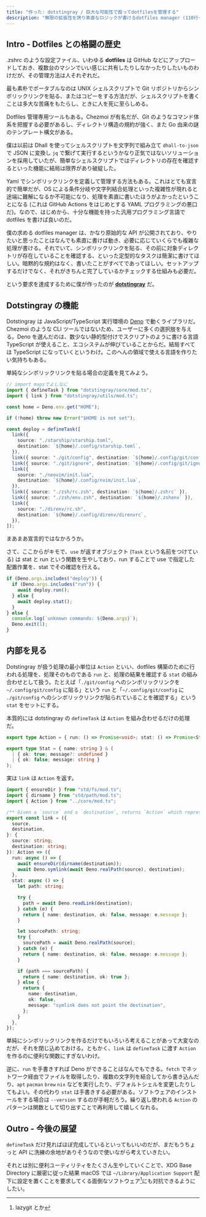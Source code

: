 ```yaml
---
title: "作った: dotstingray / 巨大な可能性で殴ってdotfilesを管理する"
description: "無限の拡張性を誇り素直なロジックが書けるdotfiles manager (110行ぐらい) を書いたよ"
---
```


## Intro - Dotfiles との格闘の歴史

.zshrc のような設定ファイル、いわゆる **dotfiles** は GitHub などにアップロードしておき、複数台のマシンでいい感じに共有したりしなかったりしたいものわけだが、その管理方法は人それぞれだ。

最も素朴でポータブルなのは UNIX シェルスクリプトで Git リポジトリからシンボリックリンクを貼る、またはコピーをする方法だが、シェルスクリプトを書くことは多大な苦痛をもたらし、ときに人を死に至らしめる。

Dotfiles 管理専用ツールもある。Chezmoi が有名だが、Git のようなコマンド体系を把握する必要があるし、ディレクトリ構造の規約が強く、また Go 由来の謎のテンプレート構文がある。

僕は以前は Dhall を使ってシェルスクリプトを文字列で組み立て `dhall-to-json` で JSON に変換し `jq` で繋げて実行するというかなり正気ではないソリューションを採用していたが、簡単なシェルスクリプトではディレクトリの存在を確認するといった機能に結局は限界があり破綻した。

Yaml でシンボリックリンクを定義して管理する方法もある。これはとても宣言的で簡単だが、OS による条件分岐や文字列結合処理といった複雑性が現れると途端に難解になるか不可能になり、処理を素直に書いたほうがよかったということになる (これは GitHub Actions をはじめとする YAML プログラミングの悪口だ)。なので、はじめから、十分な機能を持った汎用プログラミング言語で dotfiles を書けば良いのだ。

僕の求める dotfiles manager は、かなり原始的な API が公開されており、やりたいと思ったことはなんでも素直に書けば動き、必要に応じていくらでも複雑な処理が書ける。それでいて、シンボリックリンクを貼る、その前に対象ディレクトリが存在していることを確認する、といった定型的なタスクは簡潔に書けてほしい。暗黙的な規約はなく、書いたことがすべてであってほしい。セットアップするだけでなく、それがきちんと完了しているかチェックする仕組みも必要だ。

という要求を達成するために僕が作ったのが **[dotstingray](https://github.com/aumyf/dotstingray)** だ。

## Dotstingray の機能

Dotstingray は JavaScript/TypeScript 実行環境の [Deno](https://deno.land) で動くライブラリだ。Chezmoi のような CLI ツールではないため、ユーザーに多くの選択肢を与える。Deno を選んだのは、数少ない静的型付けでスクリプトのように書ける言語 TypeScript が使えること、エコシステムが伸びていることからだ。結局すべては TypeScript になっていくというわけ。このへんの領域で使える言語を作りたい気持ちもある。

単純なシンボリックリンクを貼る場合の定義を見てみよう。

```ts
// import mapsでよしなに
import { defineTask } from "dotstingray/core/mod.ts";
import { link } from "dotstingray/utils/mod.ts";

const home = Deno.env.get("HOME");

if (!home) throw new Error("$HOME is not set");

const deploy = defineTask([
  link({
    source: "./starship/starship.toml",
    destination: `${home}/.config/starship.toml`,
  }),
  link({ source: "./git/config", destination: `${home}/.config/git/config` }),
  link({ source: "./git/ignore", destination: `${home}/.config/git/ignore` }),
  link({
    source: "./neovim/init.lua",
    destination: `${home}/.config/nvim/init.lua`,
  }),
  link({ source: "./zsh/rc.zsh", destination: `${home}/.zshrc` }),
  link({ source: "./zsh/env.zsh", destination: `${home}/.zshenv` }),
  link({
    source: "./direnv/rc.sh",
    destination: `${home}/.config/direnv/direnvrc`,
  }),
]);
```

まあまあ宣言的ではなかろうか。

さて、ここからがキモで、`use` が返すオブジェクト (`Task` という名前をつけている) は stat と run という関数を生やしており、run することで use で指定した配置作業を、stat でその確認を行える。

```ts
if (Deno.args.includes("deploy")) {
  if (Deno.args.includes("run")) {
    await deploy.run();
  } else {
    await deploy.stat();
  }
} else {
  console.log(`unknown commands: ${Deno.args}`);
  Deno.exit(1);
}
```

## 内部を見る

Dotstingray が扱う処理の最小単位は `Action` といい、dotfiles 構築のために行われる処理を、処理そのものである `run` と、処理の結果を確認する `stat` の組み合わせとして扱う。たとえば「`./git/config` へのシンボリックリンクを `~/.config/git/config` に貼る」という `run` と「`~/.config/git/config` に `./git/config` へのシンボリックリンクが貼られていることを確認する」という `stat` をセットにする。

本質的には dotstingray の `defineTask` は `Action` を組み合わせるだけの処理だ。

```ts
export type Action = { run: () => Promise<void>; stat: () => Promise<Stat> };

export type Stat = { name: string } & (
  | { ok: true; message?: undefined }
  | { ok: false; message: string }
);
```

実は `link` は `Action` を返す。

```ts
import { ensureDir } from "std/fs/mod.ts";
import { dirname } from "std/path/mod.ts";
import { Action } from "../core/mod.ts";

/** Given a `source` and a `destination`, returns `Action` which represents symbolic link from `source` to `destination`. */
export const link = ({
  source,
  destination,
}: {
  source: string;
  destination: string;
}): Action => ({
  run: async () => {
    await ensureDir(dirname(destination));
    await Deno.symlink(await Deno.realPath(source), destination);
  },
  stat: async () => {
    let path: string;

    try {
      path = await Deno.readLink(destination);
    } catch (e) {
      return { name: destination, ok: false, message: e.message };
    }

    let sourcePath: string;
    try {
      sourcePath = await Deno.realPath(source);
    } catch (e) {
      return { name: destination, ok: false, message: e.message };
    }

    if (path === sourcePath) {
      return { name: destination, ok: true };
    } else {
      return {
        name: destination,
        ok: false,
        message: "symlink does not point the destination",
      };
    }
  },
});
```

単純にシンボリックリンクを作るだけでもいろいろ考えることがあって大変なのだが、それを閉じ込めておける。ともかく、`link` は `defineTask` に渡す `Action` を作るのに便利な関数にすぎないわけ。

逆に、`run` を手書きすれば Deno ができることはなんでもできる。`fetch` でネットワーク経由でファイルを取得したり、複数の文字列を結合してから書き込んだり、`apt` `pacman` `brew` `nix` などを実行したり、デフォルトシェルを変更したりしてもよい。その代わり `stat` は手書きする必要がある。ソフトウェアのインストールをする場合は `--version` するのが手軽だろう。繰り返し使われる `Action` のパターンは関数として切り出すことで再利用して嬉しくなれる。

## Outro - 今後の展望

`defineTask` だけ見ればほぼ完成しているといってもいいのだが、まだもうちょっと API に洗練の余地がありそうなので使いながら考えていきたい。

それとは別に便利ユーティリティをたくさん生やしていくことで、XDG Base Directory に厳密に従った結果 macOS では `~/Library/Application Support` 配下に設定を置くことを要求してくる面倒なソフトウェア[^1]にも対抗できるようにしたい。

[^1]: lazygit とか
